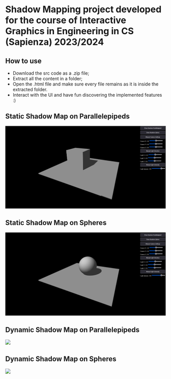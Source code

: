# Shadow Mapping project developed for the course of Interactive Graphics in Engineering in CS (Sapienza) 2023/2024

## How to use

- Download the src code as a .zip file;
- Extract all the content in a folder;
- Open the .html file and make sure every file remains as it is inside the extracted folder.
- Interact with the UI and have fun discovering the implemented features :)

## Static Shadow Map on Parallelepipeds
![](./pics/staticParall.png)
## Static Shadow Map on Spheres
![](./pics/staticSphere.png)
## Dynamic Shadow Map on Parallelepipeds
![](./pics/animParall.gif.gif)
## Dynamic Shadow Map on Spheres
![](./pics/animSpheres.gif)